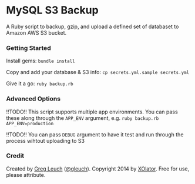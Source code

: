 # MySQL S3 Backup

A Ruby script to backup, gzip, and upload a defined set of databaset to Amazon AWS S3 bucket.


### Getting Started

Install gems:
`bundle install`

Copy and add your database & S3 info:
`cp secrets.yml.sample secrets.yml`

Give it a go:
`ruby backup.rb`


### Advanced Options
!!TODO!!
This script supports multiple app environments. You can pass these along through the `APP_ENV` argument, e.g.
`ruby backup.rb APP_ENV=production`

!!TODO!!
You can pass `DEBUG` argument to have it test and run through the process wihtout uploading to S3


### Credit

Created by [Greg Leuch][gleuch] ([@gleuch][twitter]).
Copyright 2014 by [XOlator][xolator]. Free for use, please attribute.


[gleuch]: http://gleu.ch
[twitter]: https://twitter.com/gleuch
[xolator]: http://xolator.com